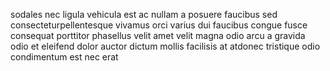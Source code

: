 sodales nec ligula vehicula est ac nullam a posuere faucibus sed
consecteturpellentesque vivamus orci varius dui faucibus congue fusce consequat
porttitor phasellus velit amet velit magna odio arcu a gravida odio et eleifend
dolor auctor dictum mollis facilisis at atdonec tristique odio condimentum est
nec erat